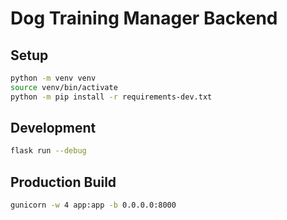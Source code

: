 # Dog Training Manager Backend

## Setup

```bash
python -m venv venv
source venv/bin/activate
python -m pip install -r requirements-dev.txt
```

## Development

```bash
flask run --debug
```

## Production Build

```bash
gunicorn -w 4 app:app -b 0.0.0.0:8000
```
